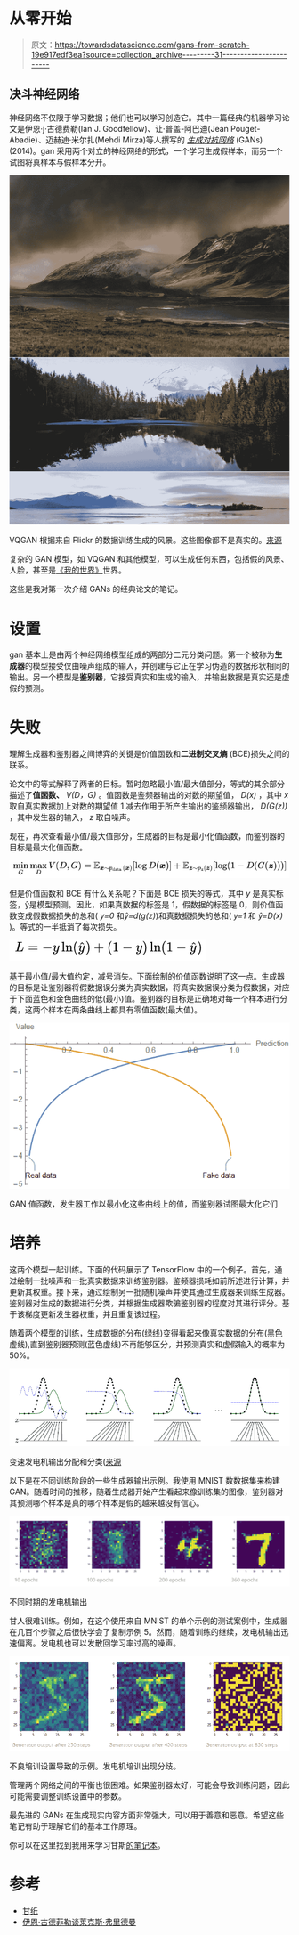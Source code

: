 # 从零开始

> 原文：<https://towardsdatascience.com/gans-from-scratch-19e917edf3ea?source=collection_archive---------31----------------------->

## 决斗神经网络

神经网络不仅限于学习数据；他们也可以学习创造它。其中一篇经典的机器学习论文是伊恩·j·古德费勒(Ian J. Goodfellow)、让·普盖-阿巴迪(Jean Pouget-Abadie)、迈赫迪·米尔扎(Mehdi Mirza)等人撰写的 [*生成对抗网络*](https://arxiv.org/abs/1406.2661) (GANs) (2014)。gan 采用两个对立的神经网络的形式，一个学习生成假样本，而另一个试图将真样本与假样本分开。

![](img/28209922a3226806fc5165f991843b89.png)

VQGAN 根据来自 Flickr 的数据训练生成的风景。这些图像都不是真实的。[来源](https://compvis.github.io/taming-transformers/)

复杂的 GAN 模型，如 VQGAN 和其他模型，可以生成任何东西，包括假的风景、人脸，甚至是[《我的世界》](https://arxiv.org/abs/2106.10155v1)世界。

这些是我对第一次介绍 GANs 的经典论文的笔记。

# 设置

gan 基本上是由两个神经网络模型组成的两部分二元分类问题。第一个被称为**生成器**的模型接受仅由噪声组成的输入，并创建与它正在学习伪造的数据形状相同的输出。另一个模型是**鉴别器**，它接受真实和生成的输入，并输出数据是真实还是虚假的预测。

# 失败

理解生成器和鉴别器之间博弈的关键是价值函数和**二进制交叉熵** (BCE)损失之间的联系。

论文中的等式解释了两者的目标。暂时忽略最小值/最大值部分，等式的其余部分描述了**值函数、** *V(D，G)* 。值函数是鉴频器输出的对数的期望值， *D(x)* ，其中 *x* 取自真实数据加上对数的期望值 1 减去作用于所产生输出的鉴频器输出， *D(G(z))* ，其中发生器的输入， *z* 取自噪声。

现在，再次查看最小值/最大值部分，生成器的目标是最小化值函数，而鉴别器的目标是最大化值函数。

![](img/2c4ca4ea104c0fb1450afe364d8cbb1a.png)

但是价值函数和 BCE 有什么关系呢？下面是 BCE 损失的等式，其中 *y* 是真实标签，ŷ是模型预测。因此，如果真数据的标签是 1，假数据的标签是 0，则价值函数变成假数据损失的总和( *y=0* 和*ŷ=d(g(z)*)和真数据损失的总和( *y=1* 和 *ŷ=D(x)* )。等式的一半抵消了每次损失。

![](img/f44e1ed0717aa78ef66133137d8e61e0.png)

基于最小值/最大值约定，减号消失。下面绘制的价值函数说明了这一点。生成器的目标是让鉴别器将假数据误分类为真实数据，将真实数据误分类为假数据，对应于下面蓝色和金色曲线的低(最小)值。鉴别器的目标是正确地对每一个样本进行分类，这两个样本在两条曲线上都具有零值函数(最大值)。

![](img/491d4ae299fbf9752bcc7519306db257.png)

GAN 值函数，发生器工作以最小化这些曲线上的值，而鉴别器试图最大化它们

# 培养

这两个模型一起训练。下面的代码展示了 TensorFlow 中的一个例子。首先，通过绘制一批噪声和一批真实数据来训练鉴别器。鉴频器损耗如前所述进行计算，并更新其权重。接下来，通过绘制另一批随机噪声并使其通过生成器来训练生成器。鉴别器对生成的数据进行分类，并根据生成器欺骗鉴别器的程度对其进行评分。基于该梯度更新发生器权重，并且重复该过程。

随着两个模型的训练，生成数据的分布(绿线)变得看起来像真实数据的分布(黑色虚线),直到鉴别器预测(蓝色虚线)不再能够区分，并预测真实和虚假输入的概率为 50%。

![](img/71d0b655c4f090715cd2dc5fb1de65cb.png)

变速发电机输出分配和分类([来源](https://arxiv.org/abs/1406.2661)

以下是在不同训练阶段的一些生成器输出示例。我使用 MNIST 数数据集来构建 GAN。随着时间的推移，随着生成器开始产生看起来像训练集的图像，鉴别器对其预测哪个样本是真的哪个样本是假的越来越没有信心。

![](img/de8bac1cd736e2b69a153242c0e05754.png)

不同时期的发电机输出

甘人很难训练。例如，在这个使用来自 MNIST 的单个示例的测试案例中，生成器在几百个步骤之后很快学会了复制示例 5。然而，随着训练的继续，发电机输出迅速偏离。发电机也可以发散回学习率过高的噪声。

![](img/7b5a9266667fe0a44e0f070967c25516.png)

不良培训设置导致的示例。发电机培训出现分歧。

管理两个网络之间的平衡也很困难。如果鉴别器太好，可能会导致训练问题，因此可能需要调整训练设置中的参数。

最先进的 GANs 在生成现实内容方面非常强大，可以用于善意和恶意。希望这些笔记有助于理解它们的基本工作原理。

你可以在这里找到我用来学习甘斯[的笔记本](https://github.com/tims457/ml_notebooks/blob/main/gans/gans.ipynb)。

# 参考

*   [甘纸](https://arxiv.org/abs/1406.2661)
*   [伊恩·古德菲勒谈莱克斯·弗里德曼](https://www.youtube.com/watch?v=Z6rxFNMGdn0)